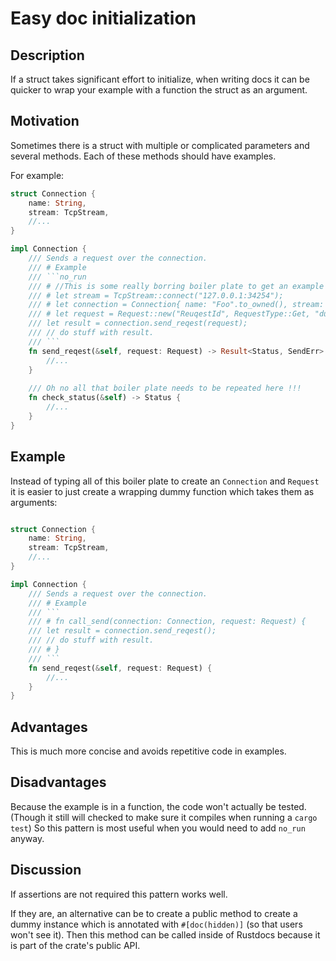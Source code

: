 # Easy doc initialization

## Description

If a struct takes significant effort to initialize, when writing docs it can be quicker to wrap your example with a 
function the struct as an argument.

## Motivation
Sometimes there is a struct with multiple or complicated parameters and several methods.
Each of these methods should have examples. 

For example:

```rust
struct Connection {
    name: String,
    stream: TcpStream,
    //...
}

impl Connection {
    /// Sends a request over the connection.
    /// # Example
    /// ```no_run
    /// # //This is some really borring boiler plate to get an example working.
    /// # let stream = TcpStream::connect("127.0.0.1:34254");
    /// # let connection = Connection{ name: "Foo".to_owned(), stream: stream };
    /// # let request = Request::new("ReuqestId", RequestType::Get, "dummy_payload");
    /// let result = connection.send_reqest(request);
    /// // do stuff with result.
    /// ```
    fn send_reqest(&self, request: Request) -> Result<Status, SendErr> {
        //...
    }
        
    /// Oh no all that boiler plate needs to be repeated here !!!
    fn check_status(&self) -> Status {
        //...
    }
}
```

## Example
Instead of typing all of this boiler plate to create an `Connection` and `Request` it is easier to just create a wrapping dummy function which takes them as arguments:
```rust

struct Connection {
    name: String,
    stream: TcpStream,
    //...
}

impl Connection {
    /// Sends a request over the connection.
    /// # Example
    /// ```
    /// # fn call_send(connection: Connection, request: Request) {
    /// let result = connection.send_reqest();
    /// // do stuff with result.
    /// # }
    /// ```
    fn send_reqest(&self, request: Request) {
        //...
    }
}
```
## Advantages

This is much more concise and avoids repetitive code in examples.

## Disadvantages

Because the example is in a function, the code won't actually be tested. (Though it still will checked to make sure it compiles when running a `cargo test`)
So this pattern is most useful when you would need to add `no_run` anyway.

## Discussion

If assertions are not required this pattern works well. 

If they are, an alternative can be to create a public method to create a dummy instance which is annotated with `#[doc(hidden)]` (so that users won't see it).
Then this method can be called inside of Rustdocs because it is part of the crate's public API.
